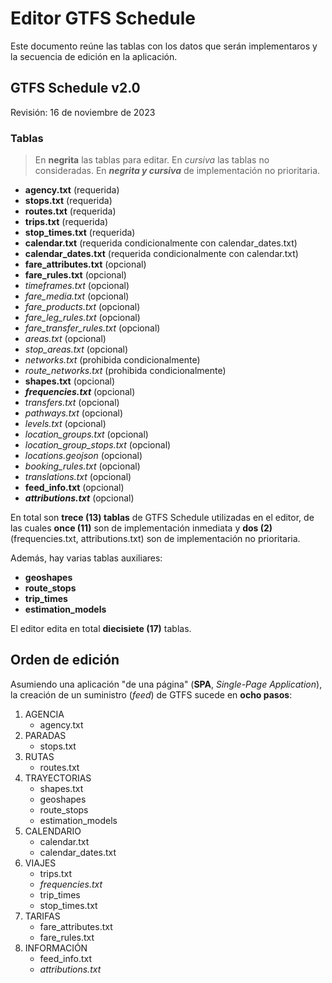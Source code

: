 # Editor GTFS Schedule

Este documento reúne las tablas con los datos que serán implementaros y la secuencia de edición en la aplicación.

## GTFS Schedule v2.0 

Revisión: 16 de noviembre de 2023

### Tablas

> En **negrita** las tablas para editar. En *cursiva* las tablas no consideradas. En ***negrita y cursiva*** de implementación no prioritaria.

- **agency.txt** (requerida)
- **stops.txt** (requerida)
- **routes.txt** (requerida)
- **trips.txt** (requerida)
- **stop_times.txt** (requerida)
- **calendar.txt** (requerida condicionalmente con calendar_dates.txt)
- **calendar_dates.txt** (requerida condicionalmente con calendar.txt)
- **fare_attributes.txt** (opcional)
- **fare_rules.txt** (opcional)
- *timeframes.txt* (opcional)
- *fare_media.txt* (opcional)
- *fare_products.txt* (opcional)
- *fare_leg_rules.txt* (opcional)
- *fare_transfer_rules.txt* (opcional)
- *areas.txt* (opcional)
- *stop_areas.txt* (opcional)
- *networks.txt* (prohibida condicionalmente)
- *route_networks.txt* (prohibida condicionalmente)
- **shapes.txt** (opcional)
- ***frequencies.txt*** (opcional)
- *transfers.txt* (opcional)
- *pathways.txt* (opcional)
- *levels.txt* (opcional)
- *location_groups.txt* (opcional)
- *location_group_stops.txt* (opcional)
- *locations.geojson* (opcional)
- *booking_rules.txt* (opcional)
- *translations.txt* (opcional)
- **feed_info.txt** (opcional)
- ***attributions.txt*** (opcional)

En total son **trece (13) tablas** de GTFS Schedule utilizadas en el editor, de las cuales **once (11)** son de implementación inmediata y **dos (2)** (frequencies.txt, attributions.txt) son de implementación no prioritaria.

Además, hay varias tablas auxiliares:

- **geoshapes**
- **route_stops**
- **trip_times**
- **estimation_models**

El editor edita en total **diecisiete (17)** tablas.

## Orden de edición

Asumiendo una aplicación "de una página" (**SPA**, *Single-Page Application*), la creación de un suministro (*feed*) de GTFS sucede en **ocho pasos**:

1. AGENCIA
   - agency.txt
2. PARADAS
   - stops.txt
3. RUTAS
   - routes.txt
4. TRAYECTORIAS
   - shapes.txt
   - geoshapes
   - route_stops
   - estimation_models
5. CALENDARIO
   - calendar.txt
   - calendar_dates.txt
6. VIAJES
   - trips.txt
   - *frequencies.txt*
   - trip_times
   - stop_times.txt
7. TARIFAS
   - fare_attributes.txt
   - fare_rules.txt
8. INFORMACIÓN
   - feed_info.txt
   - *attributions.txt*
